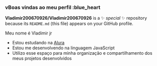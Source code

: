 ### vBoas vindas ao meu perfil :blue_heart


**Vladimir200670926/Vladimir200670926** is a ✨ _special_ ✨ repository because its `README.md` (this file) appears on your GitHub profile.

Meu nome é Vladimir jr

- Estou estudando na [Alura](https://www.alura.com.br)
- Estou me desenvolvendo na linguagem JavaScript
- Utilizo esse espaço para minha organização e compartilhamento dos meus projetos desenvolvidos

